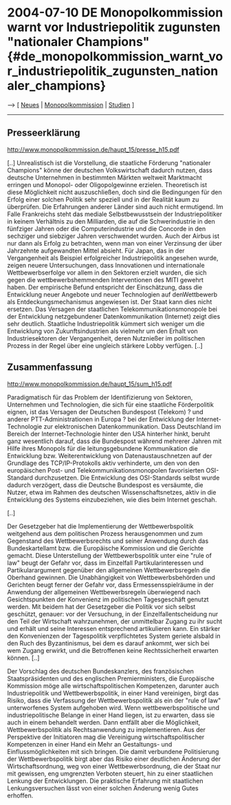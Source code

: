 # 2004-07-10 DE Monopolkommission warnt vor Industriepolitik zugunsten \"nationaler Champions\" {#de_monopolkommission_warnt_vor_industriepolitik_zugunsten_nationaler_champions}

\--\> \[ [ Neues](SwpatcninoDe "wikilink") \| [
Monopolkommission](MonopolkommissionDe "wikilink") \| [
Studien](SwpatsiskuDe "wikilink") \]

------------------------------------------------------------------------

## Presseerklärung

<http://www.monopolkommission.de/haupt_15/presse_h15.pdf>

\[..\] Unrealistisch ist die Vorstellung, die staatliche Förderung
\"nationaler Champions\" könne der deutschen Volkswirtschaft dadurch
nutzen, dass deutsche Unternehmen in bestimmten Märkten weltweit
Marktmacht erringen und Monopol- oder Oligopolgewinne erzielen.
Theoretisch ist diese Möglichkeit nicht auszuschließen, doch sind die
Bedingungen für den Erfolg einer solchen Politik sehr speziell und in
der Realität kaum zu überprüfen. Die Erfahrungen anderer Länder sind
auch nicht ermutigend. Im Falle Frankreichs steht das mediale
Selbstbewusstsein der Industriepolitiker in keinem Verhältnis zu den
Milliarden, die auf die Schwerindustrie in den fünfziger Jahren oder die
Computerindustrie und die Concorde in den sechziger und siebziger Jahren
verschwendet wurden. Auch der Airbus ist nur dann als Erfolg zu
betrachten, wenn man von einer Verzinsung der über Jahrzehnte
aufgewandten Mittel absieht. Für Japan, das in der Vergangenheit als
Beispiel erfolgreicher Industriepolitik angesehen wurde, zeigen neuere
Untersuchungen, dass Innovationen und internationale Wettbewerbserfolge
vor allem in den Sektoren erzielt wurden, die sich gegen die
wettbewerbshemmenden Interventionen des MITI gewehrt haben. Der
empirische Befund entspricht der Einschätzung, dass die Entwicklung
neuer Angebote und neuer Technologien auf denWettbewerb als
Entdeckungsmechanismus angewiesen ist. Der Staat kann dies nicht
ersetzen. Das Versagen der staatlichen Telekommunikationsmonopole bei
der Entwicklung netzgebundener Datenkommunikation (Internet) zeigt dies
sehr deutlich. Staatliche Industriepolitik kümmert sich weniger um die
Entwicklung von Zukunftsindustrien als vielmehr um den Erhalt von
Industriesektoren der Vergangenheit, deren Nutznießer im politischen
Prozess in der Regel über eine ungleich stärkere Lobby verfügen. \[..\]

## Zusammenfassung

<http://www.monopolkommission.de/haupt_15/sum_h15.pdf>

Paradigmatisch für das Problem der Identifizierung von Sektoren,
Unternehmen und Technologien, die sich für eine staatliche Förderpolitik
eignen, ist das Versagen der Deutschen Bundespost (Telekom) ? und
anderer PTT-Administrationen in Europa ? bei der Entwicklung der
Internet- Technologie zur elektronischen Datenkommunikation. Dass
Deutschland im Bereich der Internet-Technologie hinter den USA hinterher
hinkt, beruht ganz wesentlich darauf, dass die Bundespost während
mehrerer Jahren mit Hilfe ihres Monopols für die leitungsgebundene
Kommunikation die Entwicklung bzw. Weiterentwicklung von
Datenaustauschnetzen auf der Grundlage des TCP/IP-Protokolls aktiv
verhinderte, um den von den europäischen Post- und
Telekommunikationsmonopolen favorisierten OSI-Standard durchzusetzen.
Die Entwicklung des OSI-Standards selbst wurde dadurch verzögert, dass
die Deutsche Bundespost es versäumte, die Nutzer, etwa im Rahmen des
deutschen Wissenschaftsnetzes, aktiv in die Entwicklung des Systems
einzubeziehen, wie dies beim Internet geschah.

\[..\]

Der Gesetzgeber hat die Implementierung der Wettbewerbspolitik
weitgehend aus dem politischen Prozess herausgenommen und zum Gegenstand
des Wettbewerbsrechts und seiner Anwendung durch das Bundeskartellamt
bzw. die Europäische Kommission und die Gerichte gemacht. Diese
Unterstellung der Wettbewerbspolitik unter eine \"rule of law\" beugt
der Gefahr vor, dass im Einzelfall Partikularinteressen und
Partikularargument gegenüber den allgemeinen Wettbewerbsregeln die
Oberhand gewinnen. Die Unabhängigkeit von Wettbewerbsbehörden und
Gerichten beugt ferner der Gefahr vor, dass Ermessensspielräume in der
Anwendung der allgemeinen Wettbewerbsregeln überwiegend nach
Gesichtspunkten der Konvenienz im politischen Tagesgeschäft genutzt
werden. Mit beidem hat der Gesetzgeber die Politik vor sich selbst
geschützt, genauer: vor der Versuchung, in der Einzelfallentscheidung
nur den Teil der Wirtschaft wahrzunehmen, der unmittelbar Zugang zu ihr
sucht und erhält und seine Interessen entsprechend artikulieren kann.
Ein stärker den Konvenienzen der Tagespolitik verpflichtetes System
geriete alsbald in den Ruch des Byzantinismus, bei dem es darauf
ankommt, wer sich bei wem Zugang erwirkt, und die Betroffenen keine
Rechtssicherheit erwarten können. \[..\]

Der Vorschlag des deutschen Bundeskanzlers, des französischen
Staatspräsidenten und des englischen Premierministers, die Europäische
Kommission möge alle wirtschaftspolitischen Kompetenzen, darunter auch
Industriepolitik und Wettbewerbspolitik, in einer Hand vereinigen, birgt
das Risiko, dass die Verfassung der Wettbewerbspolitik als ein der
\"rule of law\" unterworfenes System aufgehoben wird. Wenn
wettbewerbspolitische und industriepolitische Belange in einer Hand
liegen, ist zu erwarten, dass sie auch in einem behandelt werden. Dann
entfällt aber die Möglichkeit, Wettbewerbspolitik als Rechtsanwendung zu
implementieren. Aus der Perspektive der Initiatoren mag die Vereinigung
wirtschaftspolitischer Kompetenzen in einer Hand ein Mehr an
Gestaltungs- und Einflussmöglichkeiten mit sich bringen. Die damit
verbundene Politisierung der Wettbewerbspolitik birgt aber das Risiko
einer deutlichen Änderung der Wirtschaftsordnung, weg von einer
Wettbewerbsordnung, die der Staat nur mit gewissen, eng umgrenzten
Verboten steuert, hin zu einer staatlichen Lenkung der Entwicklungen.
Die praktische Erfahrung mit staatlichen Lenkungsversuchen lässt von
einer solchen Änderung wenig Gutes erhoffen.
